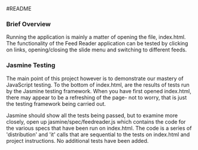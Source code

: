 #README

### Brief Overview
Running the application is mainly a matter of opening the file, index.html. The functionality of the Feed Reader application can be tested by clicking on links, opening/closing the slide menu and switching to different feeds.

### Jasmine Testing
The main point of this project however is to demonstrate our mastery of JavaScript testing. To the bottom of index.html, are the results of tests run by the Jasmine testing framework. When you have first opened index.html, there may appear to be a refreshing of the page- not to worry, that is just the testing framework being carried out.

Jasmine should show all the tests being passed, but to examine more closely, open up jasmine/spec/feedreader.js which contains the code for the various specs that have been run on index.html. The code is a series of 'distribution' and 'it' calls that are sequential to the tests on index.html and project instructions. No additional tests have been added.